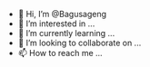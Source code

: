 - 👋 Hi, I’m @Bagusageng
- 👀 I’m interested in ...
- 🌱 I’m currently learning ...
- 💞️ I’m looking to collaborate on ...
- 📫 How to reach me ...

<!---
Bagusageng/Bagusageng is a ✨ special ✨ repository because its `README.md` (this file) appears on your GitHub profile.
You can click the Preview link to take a look at your changes.
--->
